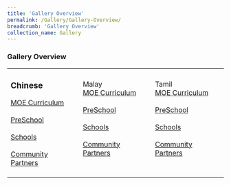 ```yaml
---
title: 'Gallery Overview'
permalink: /Gallery/Gallery-Overview/
breadcrumb: 'Gallery Overview'
collection_name: Gallery
---
```

###  	Gallery Overview

<html>
<head>
<style>
</style>
</head>
<body>
 <table>
 <tr>
     
 <td>
 <h3>Chinese</h3>
 <div>
 <a href="#"><div  class="btnClass">MOE Curriculum</div></a><br/>
  <a href="#"><div class="btnClass">PreSchool</div></a><br/>
  <a href="#"><div  class="btnClass">Schools</div></a><br/>
  <a href="#"><div class="btnClass">Community Partners</div></a><br/>
 </div>
 </td>
 
 <td>
 Malay
 <div>
 <a href="#"><div  class="btnClass">MOE Curriculum</div></a><br/>
  <a href="#"><div class="btnClass">PreSchool</div></a><br/>
  <a href="#"><div  class="btnClass">Schools</div></a><br/>
  <a href="#"><div class="btnClass">Community Partners</div></a><br/>
 </div>
 </td>
 <td>
 Tamil
 <div>
 <a href="#"><div  class="btnClass">MOE Curriculum</div></a><br/>
  <a href="#"><div class="btnClass">PreSchool</div></a><br/>
  <a href="#"><div  class="btnClass">Schools</div></a><br/>
  <a href="#"><div class="btnClass">Community Partners</div></a><br/>
 </div>
 </td>
 
</tr>
</table>
</body>
 
